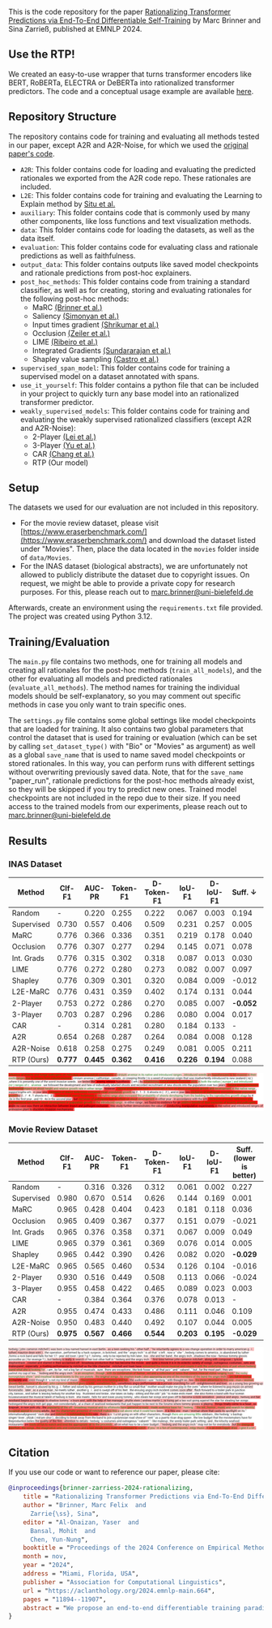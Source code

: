 This is the code repository for the paper [Rationalizing Transformer Predictions via End-To-End Differentiable Self-Training](https://aclanthology.org/2024.emnlp-main.664/) by Marc Brinner and Sina Zarrieß, published at EMNLP 2024.

## Use the RTP!

We created an easy-to-use wrapper that turns transformer encoders like BERT, RoBERTa, ELECTRA or DeBERTa into rationalized transformer predictors. The code and a conceptual usage example are available [here](use_it_yourself).

## Repository Structure

The repository contains code for training and evaluating all methods tested in our paper, except A2R and A2R-Noise, for which we used
the [original paper's code](https://github.com/adamstorek/noise_injection).

* `A2R`: This folder contains code for loading and evaluating the predicted rationales we exported from the A2R code repo. These rationales are included.
* `L2E`: This folder contains code for training and evaluating the Learning to Explain method by [Situ et al.](https://aclanthology.org/2021.acl-long.415/)
* `auxiliary`: This folder contains code that is commonly used by many other components, like loss functions and text visualization methods.
* `data`: This folder contains code for loading the datasets, as well as the data itself.
* `evaluation`: This folder contains code for evaluating class and rationale predictions as well as faithfulness.
* `output_data`: This folder contains outputs like saved model checkpoints and rationale predictions from post-hoc explainers.
* `post_hoc_methods`: This folder contains code from training a standard classifier, as well as for creating, storing and evaluating rationales for the following post-hoc methods:
    * MaRC [(Brinner et al.)](https://aclanthology.org/2023.findings-acl.867/)
    * Saliency [(Simonyan et al.)](https://arxiv.org/abs/1312.6034)
    * Input times gradient [(Shrikumar et al.)](https://arxiv.org/abs/1605.01713)
    * Occlusion [(Zeiler et al.)](https://arxiv.org/abs/1311.2901)
    * LIME [(Ribeiro et al.)](https://arxiv.org/abs/1602.04938)
    * Integrated Gradients [(Sundararajan et al.)](https://arxiv.org/abs/1703.01365)
    * Shapley value sampling [(Castro et al.)](https://www.sciencedirect.com/science/article/pii/S0305054808000804)
* `supervised_span_model`: This folder contains code for training a supervised model on a dataset annotated with spans.
* `use_it_yourself`: This folder contains a python file that can be included in your project to quickly turn any base model into an rationalized transformer predictor.
* `weakly_supervised_models`: This folder contains code for training and evaluating the weakly supervised rationalized classifiers (except A2R and A2R-Noise):
    * 2-Player [(Lei et al.)](https://aclanthology.org/D16-1011/)
    * 3-Player [(Yu et al.)](https://aclanthology.org/D19-1420/)
    * CAR [(Chang et al.)](https://papers.nips.cc/paper_files/paper/2019/hash/5ad742cd15633b26fdce1b80f7b39f7c-Abstract.html)
    * RTP (Our model)

## Setup

The datasets we used for our evaluation are not included in this repository.
* For the movie review dataset, please visit [https://www.eraserbenchmark.com/](https://www.eraserbenchmark.com/) and download the dataset listed under "Movies".
Then, place the data located in the `movies` folder inside of `data/Movies`.
* For the INAS dataset (biological abstracts), we are unfortunately not allowed to publicly distribute the dataset due to copyright issues.
On request, we might be able to provide a private copy for research purposes. For this, please reach out to marc.brinner@uni-bielefeld.de

Afterwards, create an environment using the `requirements.txt` file provided. The project was created using Python 3.12.

## Training/Evaluation

The `main.py` file contains two methods, one for training all models and creating all rationales for the post-hoc methods (`train_all_models`), and the other for
evaluating all models and predicted rationales (`evaluate_all_methods`). The method names for training the individual models should be self-explanatory, so you may comment out specific methods in case you only want to train specific ones.

The `settings.py` file contains some global settings like model checkpoints that are loaded for training. It also contains two global parameters that control the dataset that is used for training or evaluation (which can be set by calling `set_dataset_type()` with "Bio" or "Movies" as argument) as well as
a global `save_name` that is used to name saved model checkpoints or stored rationales. In this way, you can perform runs with different settings without overwriting previously saved data.
Note, that for the `save_name` "paper_run", rationale predictions for the post-hoc methods already exist, so they will be skipped if you try to predict new ones.
Trained model checkpoints are not included in the repo due to their size. If you need access to the trained models from our experiments, please reach out to marc.brinner@uni-bielefeld.de

## Results

### INAS Dataset

| Method     | Clf-F1    | AUC-PR    | Token-F1   | D-Token-F1 | IoU-F1    | D-IoU-F1  | Suff. $\downarrow$ | Comp.$\uparrow$ | Perf.     |
|------------|-----------|-----------|------------|-----------|-----------|-----------|-------------|-----------|-----------|
| Random     | -         | 0.220     | 0.255      | 0.222     | 0.067     | 0.003     | 0.194       | 0.191     | 0.289     |
| Supervised | 0.730     | 0.557     | 0.406      | 0.509     | 0.231     | 0.257     | 0.005       | 0.396     | 1.028     |
| MaRC       | 0.776     | 0.366     | 0.336      | 0.351     | 0.219     | 0.178     | 0.040       | 0.459     | 0.974     |
| Occlusion  | 0.776     | 0.307     | 0.277      | 0.294     | 0.145     | 0.071     | 0.078       | 0.352     | 0.696     |
| Int. Grads | 0.776     | 0.315     | 0.302      | 0.318     | 0.087     | 0.013     | 0.030       | 0.538     | 0.897     |
| LIME       | 0.776     | 0.272     | 0.280      | 0.273     | 0.082     | 0.007     | 0.097       | 0.406     | 0.671     |
| Shapley    | 0.776     | 0.309     | 0.301      | 0.320     | 0.084     | 0.009     | -0.012      | 0.587     | 0.984     |
| L2E-MaRC   | 0.776     | 0.431     | 0.359      | 0.402     | 0.174     | 0.131     | 0.044       | 0.503     | 0.992     |
| 2-Player   | 0.753     | 0.272     | 0.286      | 0.270     | 0.085     | 0.007     | **-0.052**  | 0.367     | 0.790     |
| 3-Player   | 0.703     | 0.287     | 0.296      | 0.286     | 0.080     | 0.004     | 0.017       | 0.472     | 0.831     |
| CAR        | -         | 0.314     | 0.281      | 0.280     | 0.184     | 0.133     | -           | -         | -         |
| A2R        | 0.654     | 0.268     | 0.287      | 0.264     | 0.084     | 0.008     | 0.128       | 0.338     | 0.581     |
| A2R-Noise  | 0.618     | 0.258     | 0.275      | 0.249     | 0.081     | 0.005     | 0.211       | 0.408     | 0.553     |
| RTP (Ours) | **0.777** | **0.445** | **0.362**  | **0.416** | **0.226** | **0.194** | 0.088       | **0.697** | **1.197** |

![Exemplary output for the INAS dataset](/output_data/images/example_5.png)

### Movie Review Dataset

| Method     | Clf-F1    | AUC-PR    | Token-F1  | D-Token-F1 | IoU-F1    | D-IoU-F1  | Suff. (lower is better) | Comp.     | Perf.     |
|------------|-----------|-----------|-----------|-----------|-----------|-----------|------------|-----------|-----------|
| Random     | -         | 0.316     | 0.326     | 0.312     | 0.061     | 0.002     | 0.227      | 0.238     | 0.398     |
| Supervised | 0.980     | 0.670     | 0.514     | 0.626     | 0.144     | 0.169     | 0.001      | 0.638     | 1.295     |
| MaRC       | 0.965     | 0.428     | 0.404     | 0.423     | 0.181     | 0.118     | 0.036      | 0.478     | 1.027     |
| Occlusion  | 0.965     | 0.409     | 0.367     | 0.377     | 0.151     | 0.079     | -0.021     | 0.569     | 1.108     |
| Int. Grads | 0.965     | 0.376     | 0.358     | 0.371     | 0.067     | 0.009     | 0.049      | 0.484     | 0.860     |
| LIME       | 0.965     | 0.379     | 0.361     | 0.369     | 0.076     | 0.014     | 0.005      | 0.603     | 1.035     |
| Shapley    | 0.965     | 0.442     | 0.390     | 0.426     | 0.082     | 0.020     | **-0.029** | 0.827     | 1.328     |
| L2E-MaRC   | 0.965     | 0.565     | 0.460     | 0.534     | 0.126     | 0.104     | -0.016     | 0.652     | 1.254     |
| 2-Player   | 0.930     | 0.516     | 0.449     | 0.508     | 0.113     | 0.066     | -0.024     | 0.210     | 0.796     |
| 3-Player   | 0.955     | 0.458     | 0.422     | 0.465     | 0.089     | 0.023     | 0.003      | 0.354     | 0.862     |
| CAR        | -         | 0.384     | 0.364     | 0.376     | 0.078     | 0.013     | -          | -         | -         |
| A2R        | 0.955     | 0.474     | 0.433     | 0.486     | 0.111     | 0.046     | 0.109      | 0.320     | 0.755     |
| A2R-Noise  | 0.950     | 0.483     | 0.440     | 0.492     | 0.107     | 0.044     | 0.005      | 0.338     | 0.880     |
| RTP (Ours) | **0.975** | **0.567** | **0.466** | **0.544** | **0.203** | **0.195** | **-0.029** | **0.851** | **1.549** |

![Exemplary output for the movie review dataset](/output_data/images/example_2.png)

## Citation

If you use our code or want to reference our paper, please cite:
```bibtex
@inproceedings{brinner-zarriess-2024-rationalizing,
    title = "Rationalizing Transformer Predictions via End-To-End Differentiable Self-Training",
    author = "Brinner, Marc Felix  and
      Zarrie{\ss}, Sina",
    editor = "Al-Onaizan, Yaser  and
      Bansal, Mohit  and
      Chen, Yun-Nung",
    booktitle = "Proceedings of the 2024 Conference on Empirical Methods in Natural Language Processing",
    month = nov,
    year = "2024",
    address = "Miami, Florida, USA",
    publisher = "Association for Computational Linguistics",
    url = "https://aclanthology.org/2024.emnlp-main.664",
    pages = "11894--11907",
    abstract = "We propose an end-to-end differentiable training paradigm for stable training of a rationalized transformer classifier. Our approach results in a single model that simultaneously classifies a sample and scores input tokens based on their relevance to the classification. To this end, we build on the widely-used three-player-game for training rationalized models, which typically relies on training a rationale selector, a classifier and a complement classifier. We simplify this approach by making a single model fulfill all three roles, leading to a more efficient training paradigm that is not susceptible to the common training instabilities that plague existing approaches. Further, we extend this paradigm to produce class-wise rationales while incorporating recent advances in parameterizing and regularizing the resulting rationales, thus leading to substantially improved and state-of-the-art alignment with human annotations without any explicit supervision.",
}

